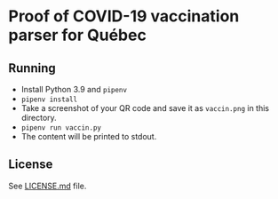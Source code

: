 # Proof of COVID-19 vaccination parser for Québec

## Running
- Install Python 3.9 and `pipenv`
- `pipenv install`
- Take a screenshot of your QR code and save it as `vaccin.png` in this directory.
- `pipenv run vaccin.py`
- The content will be printed to stdout.

## License
See [LICENSE.md](./LICENSE.md) file.
